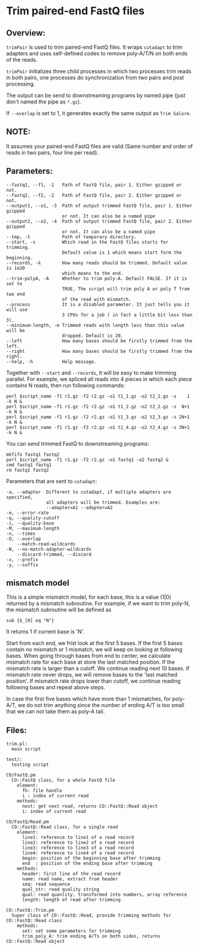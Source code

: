 Trim paired-end FastQ files
===========================

## Overview:

`trimPair` is used to trim paired-end FastQ files. It wraps `cutadapt` to trim 
adapters and uses self-defined codes to remove poly-A/T/N on both ends of the 
reads.

`trimPair` initializes three child processes in which two processes trim reads in
both pairs, one processes do synchronization from two pairs and post processing.

The output can be send to downstreaming programs by named pipe (just don't named
the pipe as `*.gz`).

If `--overlap` is set to 1, it generates exactly the same output as `Trim Galore`.

## NOTE:

  It assumes your paired-end FastQ files are valid (Same number and order of 
  reads in two pairs, four line per read).

## Parameters:

    --fastq1, --f1, -1   Path of FastQ file, pair 1. Either gzipped or not.
    --fastq2, --f2, -2   Path of FastQ file, pair 2. Either gzipped or not.
    --output1, --o1, -3  Path of output trimmed FastQ file, pair 1. Either gzipped
                         or not. It can also be a named pipe
    --output2, --o2, -4  Path of output trimmed FastQ file, pair 2. Either gzipped
                         or not. It can also be a named pipe
    --tmp, -t            Path of temporary directory.
    --start, -s          Which read in the FastQ files starts for trimming. 
                         Default value is 1 which means start form the beginning.
    --records, -k        How many reads should be trimmed. Default value is 1e20
                         which means to the end.
    --trim-polyA, -A     Whether to trim poly-A. Default FALSE. If it is set to
                         TRUE, The script will trim poly A or poly T from two end
                         of the read with mismatch.
    --process            It is a disabled parameter. It just tells you it will use
                         3 CPUs for a job ( in fact a little bit less than 3).
    --minimum-length, -m Trimmed reads with length less than this value will be
                         dropped. Default is 20.
    --left               How many bases should be firstly trimmed from the left.
    --right              How many bases should be firstly trimmed from the right.
    --help, -h           Help message.
  
Together with `--start` and `--records`, it will be easy to make trimming parallel.
For example, we spliced all reads into 4 pieces in which each piece contains 
N reads, then run following commands:
  
    perl $script_name -f1 r1.gz -f2 r2.gz -o1 t1_1.gz -o2 t2_1.gz -s    1 -k N &
    perl $script_name -f1 r1.gz -f2 r2.gz -o1 t1_2.gz -o2 t2_2.gz -s  N+1 -k N &
    perl $script_name -f1 r1.gz -f2 r2.gz -o1 t1_3.gz -o2 t2_3.gz -s 2N+1 -k N &
    perl $script_name -f1 r1.gz -f2 r2.gz -o1 t1_4.gz -o2 t2_4.gz -s 3N+1 -k N &
  
You can send trimmed FastQ to downstreaming programs:
  
    mkfifo fastq1 fastq2
    perl $script_name -f1 r1.gz -f2 r2.gz -o1 fastq1 -o2 fastq2 &
    cmd fastq1 fastq1
    rm fastq1 fastq2

Parameters that are sent to `cutadapt`:

    -a, --adapter  Different to cutadapt, if multiple adapters are specified, 
                   all adapters will be trimmed. Examples are:
                   --adapter=A1 --adapter=A2
    -e, --error-rate
    -q, --quality-cutoff
    -i, --quality-base
    -M, --maximum-length
    -n, --times
    -O, --overlap
        --match-read-wildcards
    -N, --no-match-adapter-wildcards
        --discard-trimmed, --discard
    -x, --prefix
    -y, --suffix


## mismatch model

This is a simple mismatch model, for each base, this is a value (1|0) returned
by a mismatch subroutine. For example, if we want to trim poly-N, the mismatch
subroutine will be defined as 

    sub {$_[0] eq "N"}
    
It returns 1 if current base is 'N'.

Start from each end, we frist look at the first 5 bases. If the first 5 bases
contain no mismatch or 1 mismatch, we will keep on looking at following bases.
When going through bases from end to center, we calculate mismatch rate for each
base at store the last matched position. If the mismatch rate is larger than a 
cutoff. We continue reading next 10 bases. If mismatch rate never drops, we will
remove bases to the 'last matched position'. If mismatch rate drops lower than
cutoff, we continue reading following bases and repeat above steps.

In case the first five bases which have more than 1 mismatches, for poly-A/T, 
we do not trim anything since the number of ending A/T is too small that we can
not take them as poly-A tail.

## Files:

    trim.pl:
      main script
    
    test/:
      testing script
    
    CO/FastQ.pm
      CO::FastQ class, for a whole FastQ file
        element:
          fh: file handle
          i : index of current read
        methods:
          next: get next read, returns CO::FastQ::Read object
          i: index of current read
    
    CO/FastQ/Read.pm
      CO::FastQ::Read class, for a single read
        element:
          line1: reference to line1 of a read record
          line2: reference to line2 of a read record
          line3: reference to line3 of a read record
          line4: reference to line4 of a read record
          begin: position of the beginning base after trimming
          end  : position of the ending base after trimming
        methods:
          header: first line of the read record
          name: read name, extract from header
          seq: read sequence
          qual_str: read quality string
          qual: read quanlity, transformed into numbers, array reference
          length: length of read after trimming
    
    CO::FastQ::Trim.pm
      Super class of CO::FastQ::Read, provide trimming methods for CO::FastQ::Read class
        methods:
          set: set some parameters for trimming
          trim_poly_A: trim ending A/Ts on both sides, returns CO::FastQ::Read object
